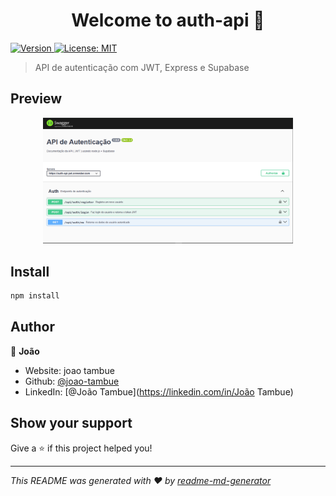 <h1 align="center">Welcome to auth-api 👋</h1>
<p>
  <a href="https://www.npmjs.com/package/auth-api" target="_blank">
    <img alt="Version" src="https://img.shields.io/npm/v/auth-api.svg">
  </a>
  <a href="#" target="_blank">
    <img alt="License: MIT" src="https://img.shields.io/badge/License-MIT-yellow.svg" />
  </a>
</p>

> API de autenticação com JWT, Express e Supabase

## Preview
<!-- 
![Auth API Preview](./image/image.png) -->
<p align="center">
  <img src="./image/image.png" alt="Auth API Preview" width="400"/>
</p>

## Install

```sh
npm install
```

## Author

👤 **João**

* Website: joao tambue
* Github: [@joao-tambue](https://github.com/joao-tambue)
* LinkedIn: [@João Tambue](https://linkedin.com/in/João Tambue)

## Show your support

Give a ⭐️ if this project helped you!

***
_This README was generated with ❤️ by [readme-md-generator](https://github.com/kefranabg/readme-md-generator)_